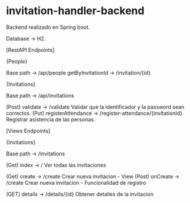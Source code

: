 # invitation-handler-backend

Backend realizado en Spring boot.

Database -> H2.

[RestAPI Endpoints]

{People}

Base path -> /api/people
getByInvitationId -> /invitation/{id}

{Invitations}

Base path -> /api/invitations

(Post) validate -> /validate Validar que la identificador y la password sean correctos.
(Put) registerAttendance -> /register-attendance/{invitationId} Registrar asistencia de las personas.

[Views Endpoints]

{Invitations}

Base path -> /invitations

(Get) index -> / Ver todas las invitaciones

(Get) create -> /create Crear nueva invitacion - View
(Post) onCreate -> /create Crear nueva invitacion - Funcionalidad de registro


(GET) details -> /details/{id} Obtener detalles de la invitacion
